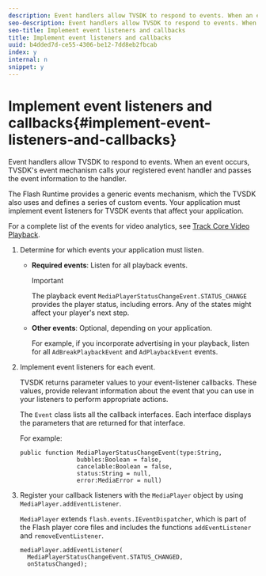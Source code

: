 ```yaml
---
description: Event handlers allow TVSDK to respond to events. When an event occurs, TVSDK's event mechanism calls your registered event handler and passes the event information to the handler.
seo-description: Event handlers allow TVSDK to respond to events. When an event occurs, TVSDK's event mechanism calls your registered event handler and passes the event information to the handler.
seo-title: Implement event listeners and callbacks
title: Implement event listeners and callbacks
uuid: b4dded7d-ce55-4306-be12-7dd8eb2fbcab
index: y
internal: n
snippet: y
---
```


# Implement event listeners and callbacks{#implement-event-listeners-and-callbacks}

Event handlers allow TVSDK to respond to events. When an event occurs, TVSDK's event mechanism calls your registered event handler and passes the event information to the handler.

The Flash Runtime provides a generic events mechanism, which the TVSDK also uses and defines a series of custom events. Your application must implement event listeners for TVSDK events that affect your application.

For a complete list of the events for video analytics, see [Track Core Video Playback](https://marketing.adobe.com/resources/help/en_US/sc/appmeasurement/hbvideo/c_vhl_track-core-vid-playback.html). 

1. Determine for which events your application must listen.

    * **Required events**: Listen for all playback events.     
    
      >[!IMPORTANT]
      >
      >The playback event `MediaPlayerStatusChangeEvent.STATUS_CHANGE` provides the player status, including errors. Any of the states might affect your player's next step.

    * **Other events**: Optional, depending on your application.

      For example, if you incorporate advertising in your playback, listen for all `AdBreakPlaybackEvent` and `AdPlaybackEvent` events.

1. Implement event listeners for each event.

   TVSDK returns parameter values to your event-listener callbacks. These values, provide relevant information about the event that you can use in your listeners to perform appropriate actions.

   The `Event` class lists all the callback interfaces. Each interface displays the parameters that are returned for that interface.

   For example: 

   ```
   public function MediaPlayerStatusChangeEvent(type:String,  
                   bubbles:Boolean = false,  
                   cancelable:Boolean = false,  
                   status:String = null,  
                   error:MediaError = null) 
   
   ```

1. Register your callback listeners with the `MediaPlayer` object by using `MediaPlayer.addEventListener`.

   `MediaPlayer` extends `flash.events.IEventDispatcher`, which is part of the Flash player core files and includes the functions `addEventListener` and `removeEventListener`. 

   ```
   mediaPlayer.addEventListener( 
     MediaPlayerStatusChangeEvent.STATUS_CHANGED,  
     onStatusChanged);
   ```

